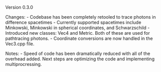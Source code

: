 Version 0.3.0

Changes:
    - Codebase has been completely retooled to trace photons in difference spacetimes
        - Currently supported spacetimes include Minkowski, Minkowski in spherical coordinates, and Schwarzschild
    - Introduced new classes: Vec4 and Metric. Both of these are used for pathtracing photons.
    - Coordinate conversions are now handled in the Vec3.cpp file.

Notes:
    - Speed of code has been dramatically reduced with all of the overhead added. Next steps are optimizing the
    code and implementing multiprocressing.